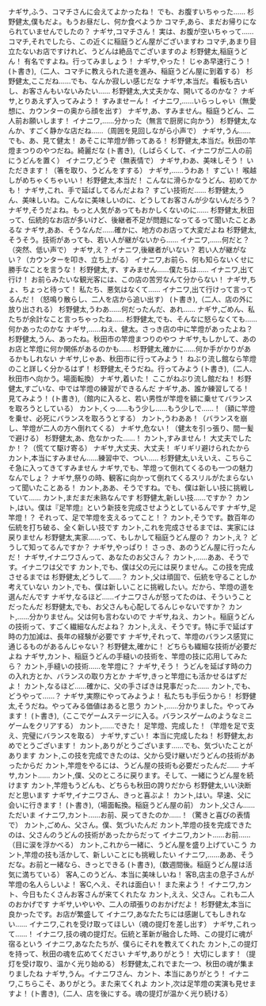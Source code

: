 ナギサ,ふう、コマチさんに会えてよかったね！ でも、お腹すいちゃった……
杉野健太,僕もだよ。もうお昼だし、何か食べようか
コマチ,あら、まだお帰りになられていませんでしたの？
ナギサ,コマチさん！ 実は、お腹が空いちゃって……
コマチ,それでしたら、この近くに稲庭うどん屋がございますわ
コマチ,あまり目立たないお店ですけれど、うどんは絶品でございますのよ
杉野健太,稲庭うどん！ 有名ですよね。行ってみましょう！
ナギサ,やった！ じゃあ早速行こう！
(ト書き),（二人、コマチに教えられた道を進み、稲庭うどん屋に到着する）
杉野健太,ここだね……でも、なんか寂しい感じだな
ナギサ,本当だ。看板も古いし、お客さんもいないみたい……
杉野健太,大丈夫かな、開いてるのかな？
ナギサ,とりあえず入ってみよう！ すみませーん！
イナニワ,……いらっしゃい（無愛想に、カウンターの奥から顔を出す）
ナギサ,あ、すみません。稲庭うどん、二人前お願いします！
イナニワ,……分かった（無言で厨房に向かう）
杉野健太,なんか、すごく静かな店だね……（周囲を見回しながら小声で）
ナギサ,うん……でも、あ、見て健太！ あそこに竿燈が飾ってある！
杉野健太,本当だ。秋田の竿燈まつりのやつだね。綺麗だな
(ト書き),（しばらくして、イナニワが二人の前にうどんを置く）
イナニワ,どうぞ（無表情で）
ナギサ,わあ、美味しそう！ いただきます！（箸を取り、うどんをすする）
ナギサ,……うわあ！ すごい！ 喉越しがめちゃくちゃいい！
杉野健太,本当だ！ こんなに滑らかなうどん、初めてかも！
ナギサ,これ、手で延ばしてるんだよね？ すごい技術だ……
杉野健太,うん、美味しいね。こんなに美味しいのに、どうしてお客さんが少ないんだろう？
ナギサ,そうだよね。もっと人気があってもおかしくないのに……
杉野健太,秋田って、伝統的なお店が多いけど、後継者不足が問題になってるって聞いたことあるな
ナギサ,ああ、そうなんだ……確かに、地方のお店って大変だよね
杉野健太,そうそう。技術があっても、若い人が継がないから……
イナニワ,……何だと？（突然、低い声で）
ナギサ,え？
イナニワ,後継者がいない？ 若い人が継がない？（カウンターを叩き、立ち上がる）
イナニワ,お前ら、何も知らないくせに勝手なことを言うな！
杉野健太,す、すみません……僕たちは……
イナニワ,出て行け！ お前らみたいな観光客には、この店の苦労なんて分からない！
ナギサ,ちょ、ちょっと待って！ 私たち、悪気はなくて……
イナニワ,出て行けって言ってるんだ！（怒鳴り散らし、二人を店から追い出す）
(ト書き),（二人、店の外に放り出される）
杉野健太,うわあ……何だったんだ、あれ……
ナギサ,ごめん、私たちが余計なこと言っちゃったね……
杉野健太,でも、そんなに怒らなくても……何かあったのかな
ナギサ,……ねえ、健太。さっき店の中に竿燈があったよね？
杉野健太,うん、あったね。秋田市の竿燈まつりのやつ
ナギサ,もしかして、あのお店と竿燈に何か関係があるのかも……
杉野健太,確かに……何か手がかりがあるかもしれない
ナギサ,じゃあ、秋田市に行ってみよう！ ねぶり流し館なら竿燈のこと詳しく分かるはず！
杉野健太,そうだね。行ってみよう
(ト書き),（二人、秋田市へ向かう。場面転換）
ナギサ,着いた！ ここがねぶり流し館だね！
杉野健太,すごいな、中では竿燈の練習ができるんだ
ナギサ,あ、誰か練習してる！ 見てみよう！
(ト書き),（館内に入ると、若い男性が竿燈を額に乗せてバランスを取ろうとしている）
カント,くっ……もう少し……もう少しで……！（額に竿燈を乗せ、必死にバランスを取ろうとする）
カント,うわああ！（バランスを崩し、竿燈が二人の方へ倒れてくる）
ナギサ,危ない！（健太を引っ張り、間一髪で避ける）
杉野健太,あ、危なかった……！
カント,すみません！ 大丈夫でしたか！？（慌てて駆け寄る）
ナギサ,大丈夫、大丈夫！ ギリギリ避けられたから
カント,本当にすみません……練習中で、つい……
杉野健太,いえいえ、こちらこそ急に入ってきてすみません
ナギサ,でも、竿燈って倒れてくるのも一つの魅力なんでしょ？
ナギサ,祭りの時、観客に向かって倒れてくるスリルがたまらないって聞いたことある！
カント,ああ、そうですね。でも、僕は新しい技に挑戦していて……
カント,まだまだ未熟なんです
杉野健太,新しい技……ですか？
カント,はい。僕は『足竿燈』という新技を完成させようとしているんです
ナギサ,足竿燈！？ それって、足で竿燈を支えるってこと！？
カント,そうです。数百年の伝統を打ち破る、全く新しい技です
カント,これを完成させるまでは、実家には戻りません
杉野健太,実家……って、もしかして稲庭うどん屋の？
カント,え？ どうして知ってるんですか？
ナギサ,やっぱり！ さっき、あのうどん屋に行ったんだ！
ナギサ,イナニワさんって、あなたのお父さん？
カント,……ああ、そうです。イナニワは父です
カント,でも、僕は父の元には戻りません。この技を完成させるまでは
杉野健太,どうして……？
カント,父は頑固で、伝統を守ることしか考えていない
カント,でも、僕は新しいことに挑戦したい。だから、竿燈の道を選んだんです
ナギサ,なるほど……イナニワさんが怒ってたのは、そういうことだったんだ
杉野健太,でも、お父さんも心配してるんじゃないですか？
カント,……分かりません。父は何も言わないので
ナギサ,ねえ、カント。稲庭うどんの技術って、すごく繊細なんだよね？
カント,ええ、そうです。特に手で延ばす時の力加減は、長年の経験が必要です
ナギサ,それって、竿燈のバランス感覚に通じるものがあるんじゃない？
杉野健太,確かに！ どちらも繊細な技術が必要だよね
ナギサ,カント、稲庭うどんの手縫いの技術を、竿燈の技に応用してみたら？
カント,手縫いの技術……を竿燈に？
ナギサ,そう！ うどんを延ばす時の力の入れ方とか、バランスの取り方とか
ナギサ,きっと竿燈にも活かせるはずだよ！
カント,なるほど……確かに、父の手さばきは見事だった……
カント,でも、どうやって……？
ナギサ,実際にやってみようよ！ 私たちも手伝うから！
杉野健太,そうだね。やってみる価値はあると思う
カント,……分かりました。やってみます！
(ト書き),（ここでゲームステージに入る。バランスゲームのようなミニゲームをクリアする）
カント,……できた！ 足竿燈、完成した！（竿燈を足で支え、完璧にバランスを取る）
ナギサ,すごい！ 本当に完成したね！
杉野健太,おめでとうございます！
カント,ありがとうございます……でも、気づいたことがあります
カント,この技を完成できたのは、父から受け継いだうどんの技術があったからだ
カント,竿燈をやるには、うどん屋の技術も必要だったんだ……
ナギサ,カント……
カント,僕、父のところに戻ります。そして、一緒にうどん屋を続けます
カント,竿燈もうどんも、どちらも秋田の誇りだから
杉野健太,いい決断だと思います
ナギサ,イナニワさん、きっと喜ぶよ！
カント,はい。早速、父に会いに行きます！
(ト書き),（場面転換。稲庭うどん屋の前）
カント,父さん……ただいま
イナニワ,カント……お前、戻ってきたのか……！（驚きと喜びの表情で）
カント,ごめん、父さん。僕、気づいたんだ
カント,竿燈の技を完成できたのは、父さんのうどんの技術があったからだって
イナニワ,カント……お前……（目に涙を浮かべる）
カント,これから一緒に、うどん屋を盛り上げていこう
カント,竿燈の技も活かして、新しいことにも挑戦したい
イナニワ,……ああ、そうだな。お前と一緒なら、きっとできる
(ト書き),（数週間後。稲庭うどん屋は活気に満ちている）
客A,このうどん、本当に美味しいね！
客B,店主の息子さんが竿燈の名人らしいよ！
客C,へえ、それは面白い！ また来よう！
イナニワ,カント、今日もたくさんお客さんが来てくれたな
カント,ええ、父さん。これも二人のおかげです
ナギサ,いやいや、二人の頑張りのおかげだよ！
杉野健太,本当に良かったです。お店が繁盛して
イナニワ,あなたたちには感謝してもしきれない……
イナニワ,これを受け取ってほしい（魂の提灯を差し出す）
ナギサ,これって……！
イナニワ,技の魂の提灯だ。伝統と革新が融合した時、この提灯に魂が宿るという
イナニワ,あなたたちが、僕らにそれを教えてくれた
カント,この提灯を持って、秋田の魂を広めてください
ナギサ,ありがとう！ 大切にします！（提灯を受け取り、温かく光り始める）
杉野健太,これでまた一つ、秋田の魂が集まりましたね
ナギサ,うん。イナニワさん、カント、本当にありがとう！
イナニワ,こちらこそ、ありがとう。また来てくれよ
カント,次は足竿燈の実演も見せますよ！
(ト書き),（二人、店を後にする。魂の提灯が温かく光り続ける）
